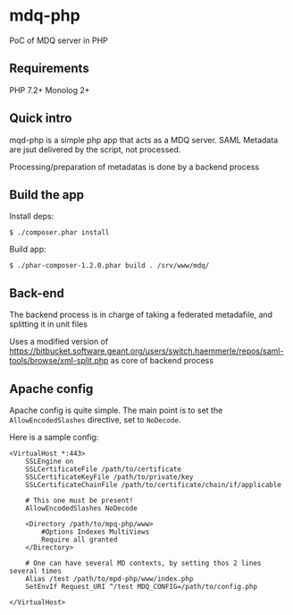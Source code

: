 # mdq-php

PoC of MDQ server in PHP

## Requirements

PHP 7.2+
Monolog 2+

## Quick intro

mqd-php is a simple php app that acts as a MDQ server.
SAML Metadata are jsut delivered by the script, not processed.

Processing/preparation of metadatas is done by a backend process

## Build the app

Install deps:
```
$ ./composer.phar install
```

Build app:
```
$ ./phar-composer-1.2.0.phar build . /srv/www/mdq/
```

## Back-end

The backend process is in charge of taking a federated metadafile, and splitting it in unit files

Uses a modified version of https://bitbucket.software.geant.org/users/switch.haemmerle/repos/saml-tools/browse/xml-split.php as core of backend process

## Apache config

Apache config is quite simple. The main point is to set the `AllowEncodedSlashes` directive, set to `NoDecode`.

Here is a sample config:

```
<VirtualHost *:443>
    SSLEngine on
    SSLCertificateFile /path/to/certificate
    SSLCertificateKeyFile /path/to/private/key
    SSLCertificateChainFile /path/to/certificate/chain/if/applicable

    # This one must be present!
    AllowEncodedSlashes NoDecode

    <Directory /path/to/mpq-php/www>
        #Options Indexes MultiViews
        Require all granted
    </Directory>

    # One can have several MD contexts, by setting thos 2 lines several times
    Alias /test /path/to/mpd-php/www/index.php
    SetEnvIf Request_URI ^/test MDQ_CONFIG=/path/to/config.php

</VirtualHost>
```
